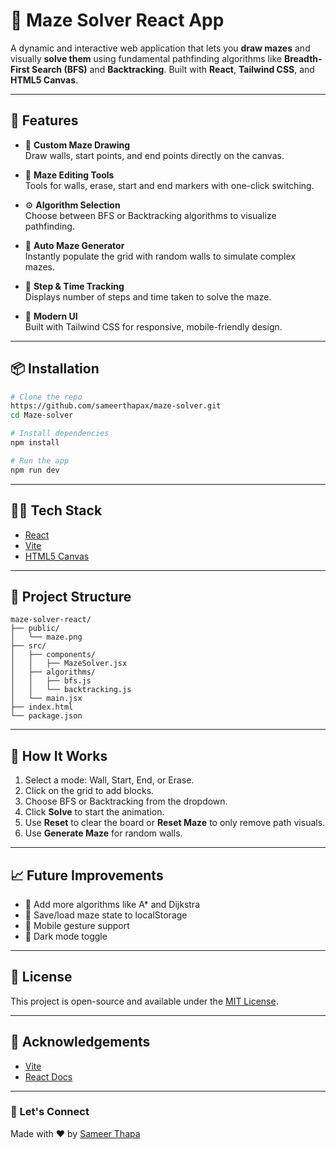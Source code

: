 # 🧩 Maze Solver React App

A dynamic and interactive web application that lets you **draw mazes** and visually **solve them** using fundamental pathfinding algorithms like **Breadth-First Search (BFS)** and **Backtracking**. Built with **React**, **Tailwind CSS**, and **HTML5 Canvas**.

---

## 🚀 Features

- 🎨 **Custom Maze Drawing**  
  Draw walls, start points, and end points directly on the canvas.

- 🔄 **Maze Editing Tools**  
  Tools for walls, erase, start and end markers with one-click switching.

- ⚙️ **Algorithm Selection**  
  Choose between BFS or Backtracking algorithms to visualize pathfinding.

- 🎲 **Auto Maze Generator**  
  Instantly populate the grid with random walls to simulate complex mazes.

- 🧮 **Step & Time Tracking**  
  Displays number of steps and time taken to solve the maze.

- 🌈 **Modern UI**  
  Built with Tailwind CSS for responsive, mobile-friendly design.

---


## 📦 Installation

```bash
# Clone the repo
https://github.com/sameerthapax/maze-solver.git
cd Maze-solver

# Install dependencies
npm install

# Run the app
npm run dev
```

---

## 🧑‍💻 Tech Stack

- [React](https://react.dev/)
- [Vite](https://vitejs.dev/)
- [HTML5 Canvas](https://developer.mozilla.org/en-US/docs/Web/API/Canvas_API)

---

## 📁 Project Structure

```
maze-solver-react/
├── public/
│   └── maze.png
├── src/
│   ├── components/
│   │   ├── MazeSolver.jsx
│   ├── algorithms/
│   │   ├── bfs.js
│   │   └── backtracking.js
│   └── main.jsx
├── index.html
└── package.json
```

---

## 📌 How It Works

1. Select a mode: Wall, Start, End, or Erase.
2. Click on the grid to add blocks.
3. Choose BFS or Backtracking from the dropdown.
4. Click **Solve** to start the animation.
5. Use **Reset** to clear the board or **Reset Maze** to only remove path visuals.
6. Use **Generate Maze** for random walls.

---

## 📈 Future Improvements

- 🧠 Add more algorithms like A* and Dijkstra
- 💾 Save/load maze state to localStorage
- 📱 Mobile gesture support
- 🌙 Dark mode toggle

---

## 📝 License

This project is open-source and available under the [MIT License](LICENSE).

---

## 🙌 Acknowledgements

- [Vite](https://vitejs.dev/)
- [React Docs](https://react.dev/learn)

---

### 🔗 Let's Connect
Made with ❤️ by [Sameer Thapa](https://github.com/sameerthapax)

